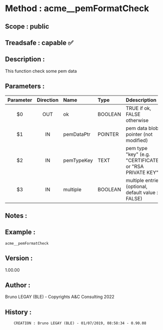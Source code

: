 ﻿# **Method :** acme__pemFormatCheck## **Scope :** public## **Treadsafe :** capable ✅ ## **Description :** This function check some pem data## **Parameters :** | Parameter | Direction | Name | Type | Ddescription | |:----:|:----:|:----|:----|:----| | $0 | OUT | ok | BOOLEAN | TRUE if ok, FALSE otherwise | | $1 | IN | pemDataPtr | POINTER | pem data blob pointer (not modified) | | $2 | IN | pemTypeKey | TEXT | pem type "key" (e.g. "CERTIFICATE" or "RSA PRIVATE KEY") | | $3 | IN | multiple | BOOLEAN | multiple entries (optional, default value : FALSE) | ## **Notes :** ## **Example :** ```acme__pemFormatCheck```## **Version :** 1.00.00## **Author :** Bruno LEGAY (BLE) - Copyrights A&C Consulting 2022## **History :**          CREATION : Bruno LEGAY (BLE) - 01/07/2019, 08:58:34 - 0.90.08